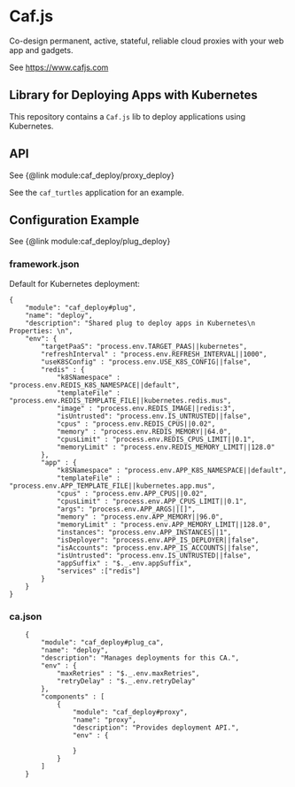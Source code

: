 # Caf.js

Co-design permanent, active, stateful, reliable cloud proxies with your web app and gadgets.

See https://www.cafjs.com

## Library for Deploying Apps with Kubernetes


<!-- [![Build Status](http://ci.cafjs.com/api/badges/cafjs/caf_deploy/status.svg)](http://ci.cafjs.com/cafjs/caf_deploy) -->

This repository contains a `Caf.js` lib to deploy applications using Kubernetes.


## API

See {@link module:caf_deploy/proxy_deploy}

See the `caf_turtles` application for an example.

## Configuration Example

See {@link module:caf_deploy/plug_deploy}

### framework.json

Default for Kubernetes deployment:

    {
        "module": "caf_deploy#plug",
        "name": "deploy",
        "description": "Shared plug to deploy apps in Kubernetes\n Properties: \n",
        "env": {
            "targetPaaS": "process.env.TARGET_PAAS||kubernetes",
            "refreshInterval" : "process.env.REFRESH_INTERVAL||1000",
            "useK8SConfig" : "process.env.USE_K8S_CONFIG||false",
            "redis" : {
                "k8SNamespace" : "process.env.REDIS_K8S_NAMESPACE||default",
                "templateFile" : "process.env.REDIS_TEMPLATE_FILE||kubernetes.redis.mus",
                "image" : "process.env.REDIS_IMAGE||redis:3",
                "isUntrusted": "process.env.IS_UNTRUSTED||false",
                "cpus" : "process.env.REDIS_CPUS||0.02",
                "memory" : "process.env.REDIS_MEMORY||64.0",
                "cpusLimit" : "process.env.REDIS_CPUS_LIMIT||0.1",
                "memoryLimit" : "process.env.REDIS_MEMORY_LIMIT||128.0"
            },
            "app" : {
                "k8SNamespace" : "process.env.APP_K8S_NAMESPACE||default",
                "templateFile" : "process.env.APP_TEMPLATE_FILE||kubernetes.app.mus",
                "cpus" : "process.env.APP_CPUS||0.02",
                "cpusLimit" : "process.env.APP_CPUS_LIMIT||0.1",
                "args": "process.env.APP_ARGS||[]",
                "memory" : "process.env.APP_MEMORY||96.0",
                "memoryLimit" : "process.env.APP_MEMORY_LIMIT||128.0",
                "instances": "process.env.APP_INSTANCES||1",
                "isDeployer": "process.env.APP_IS_DEPLOYER||false",
                "isAccounts": "process.env.APP_IS_ACCOUNTS||false",
                "isUntrusted": "process.env.IS_UNTRUSTED||false",
                "appSuffix" : "$._.env.appSuffix",
                "services" :["redis"]
            }
        }
    }


### ca.json

        {
            "module": "caf_deploy#plug_ca",
            "name": "deploy",
            "description": "Manages deployments for this CA.",
            "env" : {
                "maxRetries" : "$._.env.maxRetries",
                "retryDelay" : "$._.env.retryDelay"
            },
            "components" : [
                {
                    "module": "caf_deploy#proxy",
                    "name": "proxy",
                    "description": "Provides deployment API.",
                    "env" : {

                    }
                }
            ]
        }
